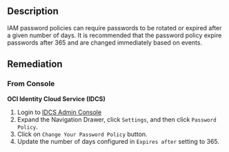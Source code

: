 ## Description

IAM password policies can require passwords to be rotated or expired after a given number of days. It is recommended that the password policy expire passwords after 365 and are changed immediately based on events.

## Remediation

### From Console

**OCI Identity Cloud Service (IDCS)**

1. Login to [IDCS Admin Console](https://www.oracle.com/security/cloud-security/identity-cloud/)
2. Expand the Navigation Drawer, click `Settings`, and then click `Password Policy`.
3. Click on `Change Your Password Policy` button.
4. Update the number of days configured in `Expires after` setting to 365.